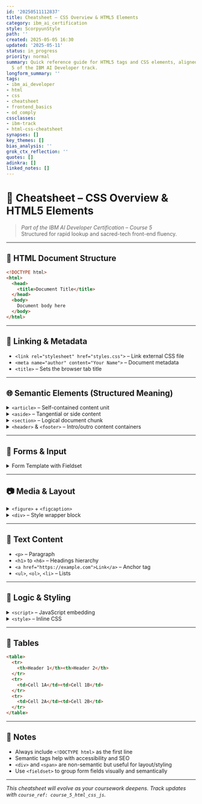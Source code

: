 ```yaml
---
id: '20250511112837'
title: Cheatsheet – CSS Overview & HTML5 Elements
category: ibm_ai_certification
style: ScorpyunStyle
path: ''
created: 2025-05-05 16:30
updated: '2025-05-11'
status: in_progress
priority: normal
summary: Quick reference guide for HTML5 tags and CSS elements, aligned with Course
  5 of the IBM AI Developer track.
longform_summary: ''
tags:
- ibm_ai_developer
- html
- css
- cheatsheet
- frontend_basics
- od_comply
cssclasses:
- ibm-track
- html-css-cheatsheet
synapses: []
key_themes: []
bias_analysis: ''
grok_ctx_reflection: ''
quotes: []
adinkra: []
linked_notes: []
---
```



# 🎯 Cheatsheet – CSS Overview & HTML5 Elements

> _Part of the IBM AI Developer Certification – Course 5_  
> Structured for rapid lookup and sacred-tech front-end fluency.

---

## 🧱 HTML Document Structure

```html
<!DOCTYPE html>
<html>
  <head>
    <title>Document Title</title>
  </head>
  <body>
    Document body here
  </body>
</html>
```

---

## 🔗 Linking & Metadata

- `<link rel="stylesheet" href="styles.css">` – Link external CSS file  
- `<meta name="author" content="Your Name">` – Document metadata  
- `<title>` – Sets the browser tab title  

---

## 🌐 Semantic Elements (Structured Meaning)

<details>
<summary><code>&lt;article&gt;</code> – Self-contained content unit</summary>

```html
<article class="CSS-Style-Reference">
  <h2>HTML</h2>
  <p>HTML is the markup language used to structure content on the web.</p>
</article>
```
</details>

<details>
<summary><code>&lt;aside&gt;</code> – Tangential or side content</summary>

```html
<aside>
  This section contains related but secondary information.
</aside>
```
</details>

<details>
<summary><code>&lt;section&gt;</code> – Logical document chunk</summary>

```html
<section>
  <h2>Introduction</h2>
  <p>This section introduces the document content.</p>
</section>
```
</details>

<details>
<summary><code>&lt;header&gt;</code> & <code>&lt;footer&gt;</code> – Intro/outro content containers</summary>

```html
<header>
  <h1>Header Title</h1>
</header>

<footer>
  <p>Author: digitalscorpyun</p>
</footer>
```
</details>

---

## 🔁 Forms & Input

<details>
<summary>Form Template with Fieldset</summary>

```html
<form action="/script.php">
  <fieldset>
    <legend>User:</legend>
    <label for="fname">First name:</label>
    <input type="text" id="fname" name="fname"><br><br>
    <label for="lname">Last name:</label>
    <input type="text" id="lname" name="lname"><br><br>
    <input type="submit" value="Submit">
  </fieldset>
</form>
```
</details>

---

## 📷 Media & Layout

<details>
<summary><code>&lt;figure&gt;</code> + <code>&lt;figcaption&gt;</code></summary>

```html
<figure>
  <img src="durham.jpg" width="300" height="300">
  <figcaption>Fig.1 – Durham, NC</figcaption>
</figure>
```
</details>

<details>
<summary><code>&lt;div&gt;</code> – Style wrapper block</summary>

```html
<div>
  Used to apply CSS styling to grouped content.
</div>
```
</details>

---

## 📄 Text Content

- `<p>` – Paragraph  
- `<h1>` to `<h6>` – Headings hierarchy  
- `<a href="https://example.com">Link</a>` – Anchor tag  
- `<ul>`, `<ol>`, `<li>` – Lists  

---

## 🧠 Logic & Styling

<details>
<summary><code>&lt;script&gt;</code> – JavaScript embedding</summary>

```html
<script>
  alert("Hello World");
</script>
```
</details>

<details>
<summary><code>&lt;style&gt;</code> – Inline CSS</summary>

```html
<head>
  <style>
    p { color: red; }
  </style>
</head>
```
</details>

---

## 🧾 Tables

```html
<table>
  <tr>
    <th>Header 1</th><th>Header 2</th>
  </tr>
  <tr>
    <td>Cell 1A</td><td>Cell 1B</td>
  </tr>
  <tr>
    <td>Cell 2A</td><td>Cell 2B</td>
  </tr>
</table>
```

---

## 📌 Notes

- Always include `<!DOCTYPE html>` as the first line  
- Semantic tags help with accessibility and SEO  
- `<div>` and `<span>` are non-semantic but useful for layout/styling  
- Use `<fieldset>` to group form fields visually and semantically  

---

_This cheatsheet will evolve as your coursework deepens. Track updates with `course_ref: course_5_html_css_js`._
